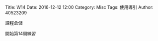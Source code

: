 Title: W14
Date: 2016-12-12 12:00
Category: Misc
Tags: 使用導引
Author: 40523209

課程倉儲
<!-- PELICAN_END_SUMMARY -->
開始第14周練習




